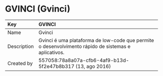 # GVINCI \(Gvinci\)

| Key | GVINCI |
| :--- | :--- |
| Name | Gvinci |
| Description | Gvinci é uma plataforma de low-code que permite o desenvolvimento rápido de sistemas e aplicativos. |
| Created by | 557058:78a8a07a-cfb6-4af9-b13d-5f2e47b8b317 \(13, ago 2016\) |

